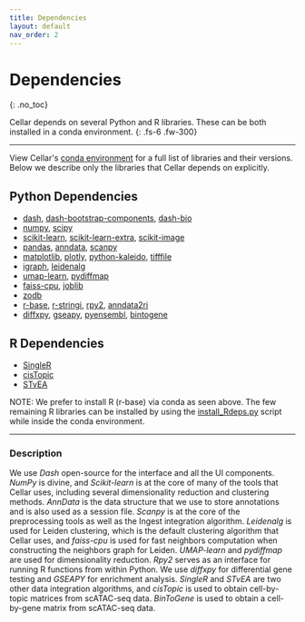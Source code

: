 ```yaml
---
title: Dependencies
layout: default
nav_order: 2
---
```


# Dependencies
{: .no_toc}

Cellar depends on several Python and R libraries. These can be both installed
in a conda environment.
{: .fs-6 .fw-300}

---

View Cellar's [conda environment](https://github.com/euxhenh/cellar/blob/main/env.linux.yml) for a full list of libraries and their
versions. Below we describe only the libraries that Cellar depends on
explicitly.

## Python Dependencies

- [dash](https://plotly.com/dash/), [dash-bootstrap-components](https://dash-bootstrap-components.opensource.faculty.ai/), [dash-bio](https://dash.plotly.com/dash-bio)
- [numpy](https://numpy.org/), [scipy](https://scipy.org/)
- [scikit-learn](https://scikit-learn.org/), [scikit-learn-extra](https://scikit-learn-extra.readthedocs.io/en/stable/), [scikit-image](https://scikit-image.org/)
- [pandas](https://pandas.pydata.org/), [anndata](https://anndata.readthedocs.io/en/latest/), [scanpy](https://scanpy.readthedocs.io/en/stable/)
- [matplotlib](https://matplotlib.org/), [plotly](https://plotly.com/), [python-kaleido](https://pypi.org/project/kaleido/), [tifffile](https://pypi.org/project/tifffile/)
- [igraph](https://igraph.org/), [leidenalg](https://leidenalg.readthedocs.io/en/latest/)
- [umap-learn](https://umap-learn.readthedocs.io/en/latest/), [pydiffmap](https://pydiffmap.readthedocs.io/en/master/)
- [faiss-cpu](https://github.com/facebookresearch/faiss), [joblib](https://joblib.readthedocs.io/en/latest/)
- [zodb](https://zodb.org/en/latest/)
- [r-base](https://www.r-project.org/), [r-stringi](https://cran.r-project.org/web/packages/stringi/index.html), [rpy2](https://rpy2.github.io/), [anndata2ri](https://github.com/theislab/anndata2ri)
- [diffxpy](https://diffxpy.readthedocs.io/en/latest/), [gseapy](https://gseapy.readthedocs.io/en/latest/introduction.html), [pyensembl](https://readthedocs.org/projects/pyensembl/downloads/pdf/latest/), [bintogene](https://github.com/euxhenh/BinToGene)

## R Dependencies

- [SingleR](https://github.com/dviraran/SingleR)
- [cisTopic](https://github.com/aertslab/cisTopic)
- [STvEA](https://github.com/CamaraLab/STvEA)

NOTE: We prefer to install R (r-base) via conda as seen above.
The few remaining R libraries can be installed
by using the [install_Rdeps.py](https://github.com/euxhenh/cellar/blob/main/install_Rdeps.py) script while inside the conda environment.

---

### Description
We use *Dash* open-source for the interface and all the UI components. *NumPy*
is divine, and *Scikit-learn* is at the core of many of the tools
that Cellar uses, including several dimensionality reduction and
clustering methods. *AnnData* is the data structure that we use to store
annotations and is also used as a session file.
*Scanpy* is at the core of the preprocessing tools as well as the Ingest
integration algorithm. *Leidenalg* is used for Leiden clustering, which is the
default clustering algorithm that Cellar uses, and *faiss-cpu* is used for fast
neighbors computation when constructing the neighbors graph for Leiden.
*UMAP-learn* and *pydiffmap* are used for dimensionality reduction. *Rpy2* serves
as an interface for running R functions from within Python. We use *diffxpy*
for differential gene testing and *GSEAPY* for enrichment analysis.
*SingleR* and *STvEA* are two other data integration algorithms,
and *cisTopic* is used to obtain cell-by-topic matrices from scATAC-seq data.
*BinToGene* is used to obtain a cell-by-gene matrix from scATAC-seq data.